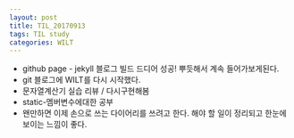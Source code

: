 ```yaml
---
layout: post
title: TIL_20170913
tags: TIL study
categories: WILT
---
```


- github page - jekyll 블로그 빌드 드디어 성공! 뿌듯해서 계속 들어가보게된다.
- git 블로그에 WILT를 다시 시작했다. 
- 문자열계산기 실습 리뷰 / 다시구현해봄
- static-멤버변수에대한 공부 
- 왠만하면 이제 손으로 쓰는 다이어리를 쓰려고 한다. 해야 할 일이 정리되고 한눈에 보이는 느낌이 좋다. 



